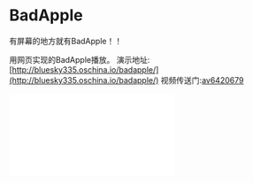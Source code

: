 # BadApple
有屏幕的地方就有BadApple！！

用网页实现的BadApple播放。
演示地址: [http://bluesky335.oschina.io/badapple/](http://bluesky335.oschina.io/badapple/)
视频传送门:[av6420679](https://www.bilibili.com/video/av6420679)

<iframe src="//player.bilibili.com/player.html?aid=6420679&cid=10437723&page=1" scrolling="no" border="0" frameborder="no" framespacing="0" allowfullscreen="true"> </iframe>
